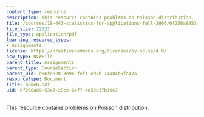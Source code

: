 ```yaml
---
content_type: resource
description: This resource contains problems on Poisson distribution.
file: /courses/18-443-statistics-for-applications-fall-2006/0f260a8953a728ce64f7e055d37b19e7_home6.pdf
file_size: 22037
file_type: application/pdf
learning_resource_types:
- Assignments
license: https://creativecommons.org/licenses/by-nc-sa/4.0/
ocw_type: OCWFile
parent_title: Assignments
parent_type: CourseSection
parent_uid: d66fc828-3b96-fef1-ed7b-14a84b5fa47a
resourcetype: Document
title: home6.pdf
uid: 0f260a89-53a7-28ce-64f7-e055d37b19e7
---
```

This resource contains problems on Poisson distribution.